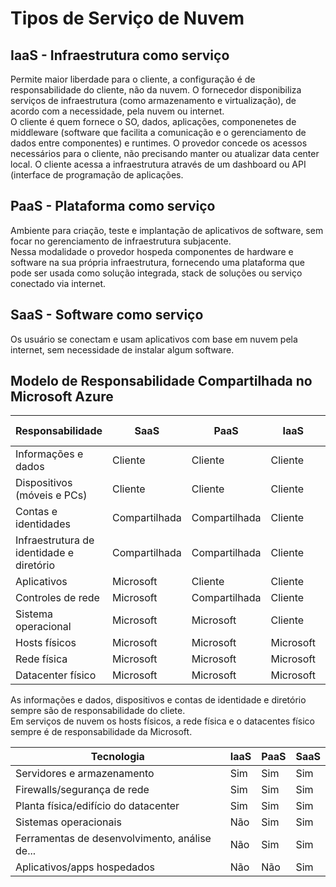 # Tipos de Serviço de Nuvem
## IaaS - Infraestrutura como serviço
  Permite maior liberdade para o cliente, a configuração é de responsabilidade do cliente, não da nuvem. O fornecedor disponibiliza serviços de infraestrutura (como armazenamento e virtualização), de acordo com a necessidade, pela nuvem ou internet. <br>
  O cliente é quem fornece o SO, dados, aplicações, componenetes de middleware (software que facilita a comunicação e o gerenciamento de dados entre componentes) e runtimes. O provedor concede os acessos necessários para o cliente, não precisando manter ou atualizar data center local. O cliente acessa a infraestrutura através de um dashboard ou API (interface de programação de aplicações. 

## PaaS - Plataforma como serviço
  Ambiente para criação, teste e implantação de aplicativos de software, sem focar no gerenciamento de infraestrutura subjacente. <br>
  Nessa modalidade o provedor hospeda componentes de hardware e software na sua própria infraestrutura, fornecendo uma plataforma que pode ser usada como solução integrada, stack de soluções ou serviço conectado via internet.

## SaaS - Software como serviço
  Os usuário se conectam e usam aplicativos com base em nuvem pela internet, sem necessidade de instalar algum software.

## Modelo de Responsabilidade Compartilhada no Microsoft Azure
| Responsabilidade                       | SaaS        | PaaS        | IaaS        | No local   |
|---------------------------------------|-------------|-------------|-------------|------------|
| Informações e dados                   | Cliente     | Cliente     | Cliente     | Cliente    |
| Dispositivos (móveis e PCs)           | Cliente     | Cliente     | Cliente     | Cliente    |
| Contas e identidades                    | Compartilhada | Compartilhada | Cliente     | Cliente    |
| Infraestrutura de identidade e diretório | Compartilhada | Compartilhada | Cliente     | Cliente    |
| Aplicativos                           | Microsoft   | Cliente     | Cliente     | Cliente    |
| Controles de rede                     | Microsoft   | Compartilhada | Cliente     | Cliente    |
| Sistema operacional                   | Microsoft   | Microsoft   | Cliente     | Cliente    |
| Hosts físicos                         | Microsoft   | Microsoft   | Microsoft   | Cliente    |
| Rede física                           | Microsoft   | Microsoft   | Microsoft   | Cliente    |
| Datacenter físico                     | Microsoft   | Microsoft   | Microsoft   | Cliente    |

As informações e dados, dispositivos e contas de identidade e diretório sempre são de responsabilidade do cliete. <br>
Em serviços de nuvem os hosts físicos, a rede física e o datacentes físico sempre é de responsabilidade da Microsoft. <br>

| Tecnologia                                    | IaaS | PaaS | SaaS |
|-----------------------------------------------|------|------|------|
| Servidores e armazenamento                    | Sim  | Sim  | Sim  |
| Firewalls/segurança de rede                   | Sim  | Sim  | Sim  |
| Planta física/edifício do datacenter         | Sim  | Sim  | Sim  |
| Sistemas operacionais                         | Não  | Sim  | Sim  |
| Ferramentas de desenvolvimento, análise de... | Não  | Sim  | Sim  |
| Aplicativos/apps hospedados                   | Não  | Não  | Sim  |
